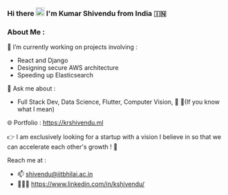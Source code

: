 ### Hi there <img src="https://github.com/TheDudeThatCode/TheDudeThatCode/blob/master/Assets/Hi.gif" width="20px"> I'm Kumar Shivendu from India 🇮🇳

<!-- <a href="https://twitter.com/kunalstwt">
  <img align="left" width="26px" src="https://cdn.jsdelivr.net/npm/simple-icons@v3/icons/twitter.svg" />
</a> -->
<!-- <a href="https://www.youtube.com/channel/UCfv8cds8AfIM3UZtAWOz6Gg">
  <img align="left" width="26px" src="https://cdn.jsdelivr.net/npm/simple-icons@v3/icons/youtube.svg" />
</a> -->
<!-- <a href="http://dev.to/kunal">
  <img align="left" width="26px" src="https://cdn.jsdelivr.net/npm/simple-icons@v3/icons/medium.svg" />
</a> -->


### About Me :

🔭 I’m currently working on projects involving :
- React and Django
- Designing secure AWS architecture 
- Speeding up Elasticsearch

💬 Ask me about :
- Full Stack Dev, Data Science, Flutter, Computer Vision, 🐧 🍚(If you know what I mean)

🌐 Portfolio : https://krshivendu.ml

👉 I am exclusively looking for a startup with a vision I believe in so that we can accelerate each other's growth ! 🚀

 Reach me at :
- 📫  shivendu@iitbhilai.ac.in
- 👨🏻‍💼 https://www.linkedin.com/in/kshivendu/ 


<!--

⚡️ Fun fact: Είσαι αρκετά περίεργος. Συνεχίστε!


![visitors](https://visitor-badge.glitch.me/badge?page_id=kshivendu.visitor-badge)
-->
<!--
**Back-end**

<code><img height="30" src="https://raw.githubusercontent.com/dereknguyen269/dereknguyen269/master/images/nodejs.png"></code>
<code><img height="30" src="https://raw.githubusercontent.com/dereknguyen269/dereknguyen269/master/images/php.svg"></code>
<code><img height="30" src="https://img.icons8.com/color/2x/django.png"></code>

**Front-end**

<code><img height="30" src="https://raw.githubusercontent.com/dereknguyen269/dereknguyen269/master/images/html.png"></code>
<code><img height="30" src="https://raw.githubusercontent.com/dereknguyen269/dereknguyen269/master/images/css3.png"></code>
<code><img height="30" src="https://raw.githubusercontent.com/dereknguyen269/dereknguyen269/master/images/js.png"></code>
<code><img height="30" src="https://raw.githubusercontent.com/dereknguyen269/dereknguyen269/master/images/reactjs.png"></code>
<code><img src="https://raw.githubusercontent.com/hussainweb/hussainweb/main/icons/angular.png" /></code>

**Mobile App**

<code><img src="https://raw.githubusercontent.com/hussainweb/hussainweb/main/icons/flutter.png" /></code>


**Databases**

<code><img height="30" src="https://raw.githubusercontent.com/dereknguyen269/dereknguyen269/master/images/mysql.svg"></code>
<code><img height="30" src="https://img.icons8.com/color/344/cloud-firestore.png"></code>

**Cloud Servers**

<code><img height="30" src="https://raw.githubusercontent.com/dereknguyen269/dereknguyen269/master/images/aws.png"></code>
<code><img height="30" src="https://raw.githubusercontent.com/dereknguyen269/dereknguyen269/master/images/gcloud.png"></code>

**Tools**

<code><img height="30" src="https://raw.githubusercontent.com/dereknguyen269/dereknguyen269/master/images/docker.png"></code>
<code><img height="30" src="https://raw.githubusercontent.com/dereknguyen269/dereknguyen269/master/images/vim.png"></code>
<code>
<img height="30" title="linux" alt="linux" src="https://raw.githubusercontent.com/Thomas-George-T/Thomas-George-T/master/assets/linux-tux.svg"/>
</code>
<code><img height="30" src="https://img.icons8.com/color/452/firebase.png"></code>
<code><img height="30" src="https://img.icons8.com/color/2x/nginx.png"></code>



--
**KShivendu/KShivendu** is a ✨ _special_ ✨ repository because its `README.md` (this file) appears on your GitHub profile.
<img title="Python" alt="Python" src="https://raw.githubusercontent.com/Thomas-George-T/Thomas-George-T/master/assets/python.svg" width="40" height="40" />

[![Shivendu's github stats](https://github-readme-stats.vercel.app/api?username=KShivendu)](https://github.com/anuraghazra/github-readme-stats)


Here are some ideas to get you started:


- 🤔 I’m looking for help with ...
- 👯 I’m looking to collaborate on ...
- I’m currently learning 🌱 :
- 🔭 I’m currently working on ...
- 💬 Ask me about ...
- 📫 How to reach me: ...
- 😄 Pronouns: ...
- ⚡ Fun fact: ...
-->
